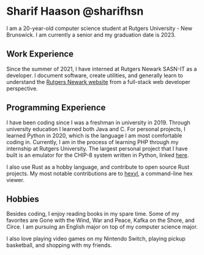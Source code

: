# Sharif Haason @sharifhsn
I am a 20-year-old computer science student at Rutgers University - New Brunswick. I am currently a senior and my graduation date is 2023.

## Work Experience
Since the summer of 2021, I have interned at Rutgers Newark SASN-IT as a developer. I document software, create utilities, and generally learn to understand the [Rutgers Newark website](https://sasn.rutgers.edu/) from a full-stack web developer perspective.

## Programming Experience
I have been coding since I was a freshman in university in 2019. Through university education I learned both Java and C. For personal projects, I learned Python in 2020, which is the language I am most comfortable coding in. Currently, I am in the process of learning PHP through my internship at Rutgers University. The largest personal project that I have built is an emulator for the CHIP-8 system written in Python, linked [here](https://github.com/sharifhsn/chip8-python-testing).

I also use Rust as a hobby language, and contribute to open source Rust projects. My most notable contributions are to [hexyl](https://github.com/sharkdp/hexyl), a command-line hex viewer.

## Hobbies
Besides coding, I enjoy reading books in my spare time. Some of my favorites are Gone with the Wind, War and Peace, Kafka on the Shore, and Circe. I am pursuing an English major on top of my computer science major.

I also love playing video games on my Nintendo Switch, playing pickup basketball, and shopping with my friends.
<!---
sharifhsn/sharifhsn is a ✨ special ✨ repository because its `README.md` (this file) appears on your GitHub profile.
You can click the Preview link to take a look at your changes.
--->
